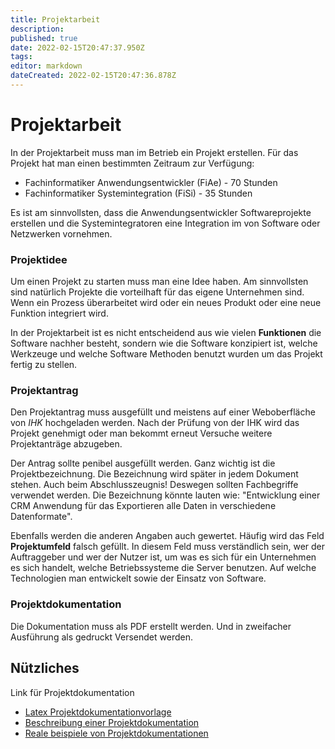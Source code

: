 ```yaml
---
title: Projektarbeit
description: 
published: true
date: 2022-02-15T20:47:37.950Z
tags: 
editor: markdown
dateCreated: 2022-02-15T20:47:36.878Z
---
```


# Projektarbeit

In der Projektarbeit muss man im Betrieb ein Projekt erstellen. Für das
Projekt hat man einen bestimmten Zeitraum zur Verfügung:

-   Fachinformatiker Anwendungsentwickler (FiAe) - 70 Stunden
-   Fachinformatiker Systemintegration (FiSi) - 35 Stunden

Es ist am sinnvollsten, dass die Anwendungsentwickler Softwareprojekte
erstellen und die Systemintegratoren eine Integration im von Software
oder Netzwerken vornehmen.

### Projektidee

Um einen Projekt zu starten muss man eine Idee haben. Am sinnvollsten
sind natürlich Projekte die vorteilhaft für das eigene Unternehmen sind.
Wenn ein Prozess überarbeitet wird oder ein neues Produkt oder eine neue
Funktion integriert wird.

In der Projektarbeit ist es nicht entscheidend aus wie vielen
**Funktionen** die Software nachher besteht, sondern wie die Software
konzipiert ist, welche Werkzeuge und welche Software Methoden benutzt
wurden um das Projekt fertig zu stellen.

### Projektantrag

Den Projektantrag muss ausgefüllt und meistens auf einer Weboberfläche von *IHK*
hochgeladen werden. Nach der Prüfung von der IHK wird das Projekt
genehmigt oder man bekommt erneut Versuche weitere Projektanträge
abzugeben.

Der Antrag sollte penibel ausgefüllt werden. Ganz wichtig ist die
Projektbezeichnung. Die Bezeichnung wird später in jedem Dokument
stehen. Auch beim Abschlusszeugnis! Deswegen sollten Fachbegriffe
verwendet werden. Die Bezeichnung könnte lauten wie: "Entwicklung einer
CRM Anwendung für das Exportieren alle Daten in verschiedene
Datenformate".

Ebenfalls werden die anderen Angaben auch gewertet. Häufig wird das Feld
**Projektumfeld** falsch gefüllt. In diesem Feld muss verständlich sein,
wer der Auftraggeber und wer der Nutzer ist, um was es sich für ein
Unternehmen es sich handelt, welche Betriebssysteme die Server benutzen.
Auf welche Technologien man entwickelt sowie der Einsatz von Software.

### Projektdokumentation

Die Dokumentation muss als PDF erstellt werden. Und in zweifacher
Ausführung als gedruckt Versendet werden.

## Nützliches

Link für Projektdokumentation  

-   [Latex Projektdokumentationvorlage](https://blog.stefan-macke.com/2012/02/09/latex-vorlage-fuer-ihk-projektdokumentationen-zum-fachinformatiker-anwendungsentwicklung/)
-   [Beschreibung einer Projektdokumentation](http://fiae.rcmd.org/)
-   [Reale beispiele von Projektdokumentationen](https://pruefungsausschuss.de/)